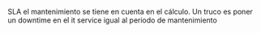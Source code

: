 SLA el mantenimiento se tiene en cuenta en el cálculo.
Un truco es poner un downtime en el it service igual al periodo de mantenimiento
